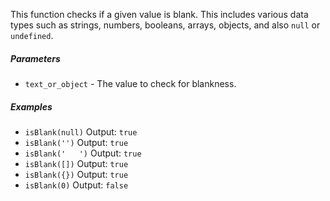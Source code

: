 This function checks if a given value is blank. This includes various data types such as strings, numbers, booleans, arrays, objects, and also `null` or `undefined`.

##### Parameters
* `text_or_object` - The value to check for blankness.

##### Examples
* `isBlank(null)` Output: `true`
* `isBlank('')` Output: `true`
* `isBlank('   ')` Output: `true`
* `isBlank([])` Output: `true`
* `isBlank({})` Output: `true`
* `isBlank(0)` Output: `false` 
